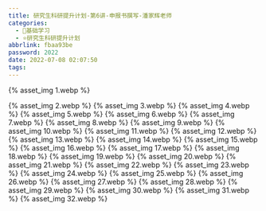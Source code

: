 ```yaml
---
title: 研究生科研提升计划-第6讲-申报书撰写-潘家辉老师
categories:
  - 🌙基础学习
  - ⭐研究生科研提升计划
abbrlink: fbaa93be
password: 2022
date: 2022-07-08 02:07:50
tags:
---
```


{% asset_img 1.webp %}

<!--more-->

{% asset_img 2.webp %}
{% asset_img 3.webp %}
{% asset_img 4.webp %}
{% asset_img 5.webp %}
{% asset_img 6.webp %}
{% asset_img 7.webp %}
{% asset_img 8.webp %}
{% asset_img 9.webp %}
{% asset_img 10.webp %}
{% asset_img 11.webp %}
{% asset_img 12.webp %}
{% asset_img 13.webp %}
{% asset_img 14.webp %}
{% asset_img 15.webp %}
{% asset_img 16.webp %}
{% asset_img 17.webp %}
{% asset_img 18.webp %}
{% asset_img 19.webp %}
{% asset_img 20.webp %}
{% asset_img 21.webp %}
{% asset_img 22.webp %}
{% asset_img 23.webp %}
{% asset_img 24.webp %}
{% asset_img 25.webp %}
{% asset_img 26.webp %}
{% asset_img 27.webp %}
{% asset_img 28.webp %}
{% asset_img 29.webp %}
{% asset_img 30.webp %}
{% asset_img 31.webp %}
{% asset_img 32.webp %}
